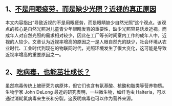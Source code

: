 
## 1、[不是用眼疲劳，而是缺少光照？近视的真正原因](https://www.zhihu.com/question/46868950/answer/1681384183)

本文内容指出“导致近视的不是用眼疲劳，而是眼睛缺少自然光照”这个观点。该观点的核心是自然光照对儿童青少年眼睛发育的重要性，缺少光照容易诱发近视。而成年人对自然光照的需求相对较少，因此在工厂等长时间室内工作的成年人中，近视的人较少。文章认为近视率增高的原因之一是人眼自然光的缺少，社会环境从农业时代、工业时代到现在的物联网时代，光照环境发生了很大变化，这可能是导致近视率增高的重要原因之一。

## 2、[吃病毒，也能茁壮成长？](https://mp.weixin.qq.com/s?__biz=MzA4NDU1MDY5OA==&idx=1&mid=2653232099&sn=12c271095c82734fefb2a3ff12f7fc76)

虽然病毒传统上被研究为病原体，但它们也含有氨基酸、核酸和脂类等营养物质。生物学家 John DeLong 最近的研究表明，一些微生物，如纤毛虫 Halteria，可以通过消耗氯病毒来生长和分裂。这表明病毒也可以作为营养来源。
